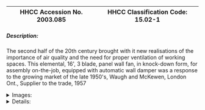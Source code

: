 | **HHCC Accession No. 2003.085** |**HHCC Classification Code:  15.02-1**|
| ----------- | ----------- |
##### Description:
The second half of the 20th century brought with it new realisations of the importance of air quality and the need for proper ventilation of working spaces. This elemental, 16', 3 blade, panel wall fan, in knock-down form, for assembly on-the-job, equipped with automatic wall damper was a response to the growing market of the late 1950's, Waugh and McKewen, London Ont., Supplier to the trade, 1957


<details>
	<summary>Images:</summary>
<div class="gallery gallery-wrapper--full" contenteditable="false" data-is-empty="false" data-translation="Add images" data-columns="6">
<figure class="gallery__item"><a href="#DOMAIN_NAME#gallery/15.02-1.jpg" data-size="1941x1456"><img src="#DOMAIN_NAME#gallery/15.02-1-thumbnail.jpg" alt=""></a></figure>
<figure class="gallery__item"><a href="#DOMAIN_NAME#gallery/15.02-1a.jpg" data-size="2141x1441"><img src="#DOMAIN_NAME#gallery/15.02-1a-thumbnail.jpg" alt=""></a></figure>
<figure class="gallery__item"><a href="#DOMAIN_NAME#gallery/15.02-1b.jpg" data-size="2122x1467"><img src="#DOMAIN_NAME#gallery/15.02-1b-thumbnail.jpg" alt=""></a></figure>
</div>
</details>


<details>
	<summary>Details:</summary>

##### Group:
15.02 Ventilation Equipment and Systems - Commercial

##### Make:
Unknown

##### Manufacturer:
Unknown

##### Model:


##### Serial No.:


##### Size:
24x24' panel x 16'deep

##### Weight:
40 lbs.

##### Circa:
1957

##### Rating:
Exhibit, education, and research quality, illustrating the simple, inexpensive, design concept and  construction of an early, panel wall exhaust fan meeting the need for better air quality in working spaces in the 1950's

##### Patent Date/Number:


##### Provenance:
From York County (York Region) Ontario, once a rich agricultural hinterlands, attracting early settlement in the last years of the 18th century. Located on the north slopes of the Oak Ridges Moraine, within 20 miles of Toronto, the County would also attract early ex-urban development, to be come a wealthy market place for the emerging household and consumer technologies of the early and mid 20th century. 

This artifact was discovered in the 1950's in the used stock of T. H. Oliver, Refrigeration and Electric Sales and Service, Aurora, Ontario, an early worker in the field of agricultural, industrial and consumer technology.

##### Type and Design:
light sheet steel, brake formed wall mounting panel in machine grey
!x '' strap steel motor monting assembly
16' x  24 deg. pitch, 3 blade, clover leaf, Torrington fan blade
' Hp, rubber resilient mounted 4 pole, 60 cycle motor, type KS27, Leland Electric, Quelph Ont.

##### Construction:


##### Material:


##### Special Features:


##### Accessories:


##### Capacities:


##### Performance Characteristics:


##### Operation:


##### Control and Regulation:


##### Targeted Market Segment:
In expensive, these fans were marketed by the electric, heating and ventilating trade on small machine and fabrication shops, butcher shops and similar applications

##### Consumer Acceptance:


##### Merchandising:


##### Market Price:


##### Technological Significance:


##### Industrial Significance:


##### Socio-economic Significance:


##### Socio-cultural Significance:


##### Donor:
G. Leslie Oliver, The T. H. Oliver HVACR Collection

##### HHCC Storage Location:


##### Tracking:


##### Bibliographic References:


##### Notes:


##### Related Reports:

</details>
